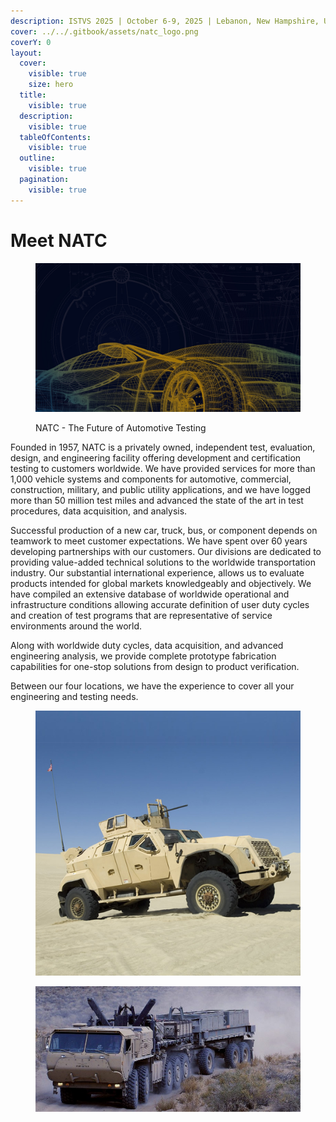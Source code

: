 ```yaml
---
description: ISTVS 2025 | October 6-9, 2025 | Lebanon, New Hampshire, USA
cover: ../../.gitbook/assets/natc_logo.png
coverY: 0
layout:
  cover:
    visible: true
    size: hero
  title:
    visible: true
  description:
    visible: true
  tableOfContents:
    visible: true
  outline:
    visible: true
  pagination:
    visible: true
---
```


# Meet NATC

<figure><img src="../../.gitbook/assets/The-Future-of-Automotive-Testing.jpg" alt=""><figcaption><p>NATC - The Future of Automotive Testing</p></figcaption></figure>

Founded in 1957, NATC is a privately owned, independent test, evaluation, design, and engineering facility offering development and certification testing to customers worldwide. We have provided services for more than 1,000 vehicle systems and components for automotive, commercial, construction, military, and public utility applications, and we have logged more than 50 million test miles and advanced the state of the art in test procedures, data acquisition, and analysis.

Successful production of a new car, truck, bus, or component depends on teamwork to meet customer expectations. We have spent over 60 years developing partnerships with our customers. Our divisions are dedicated to providing value-added technical solutions to the worldwide transportation industry. Our substantial international experience, allows us to evaluate products intended for global markets knowledgeably and objectively. We have compiled an extensive database of worldwide operational and infrastructure conditions allowing accurate definition of user duty cycles and creation of test programs that are representative of service environments around the world.

Along with worldwide duty cycles, data acquisition, and advanced engineering analysis, we provide complete prototype fabrication capabilities for one-stop solutions from design to product verification.

Between our four locations, we have the experience to cover all your engineering and testing needs.

<div align="left"><figure><img src="../../.gitbook/assets/Vehicle-Mobility-Solutions.jpg" alt=""><figcaption></figcaption></figure> <figure><img src="../../.gitbook/assets/automotive-testing-pioneering-834x396.jpg" alt=""><figcaption></figcaption></figure></div>
